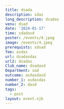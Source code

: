 ```yaml
---
title: dsada
description: sdas
long_description: dsadas
venu: dsad
date: '2024-01-17'
time: sdadasd
poster: /events/4.jpeg
image: /events/4.jpeg
prerequists: sdsad
fee: asdas
url: dsadasdas
url2: dsadas
Club_name: dsadasd
Department: sad
outcome: asdasdasd
number_1: asdasdas
number_2: dasd
tags:
  - post
layout: event.njk
---
```


